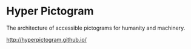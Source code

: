 Hyper Pictogram
===============

The architecture of accessible pictograms for humanity and machinery.

<http://hyperpictogram.github.io/>
